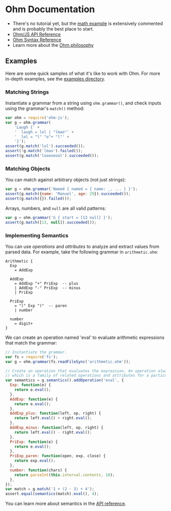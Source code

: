 # Ohm Documentation

* There's no tutorial yet, but the [math example](../examples/math/index.html) is extensively commented and is probably the best place to start.
* [Ohm/JS API Reference](./api-reference.md)
* [Ohm Syntax Reference](./syntax-reference.md)
* Learn more about the [Ohm philosophy](./philosophy.md)

## Examples

Here are some quick samples of what it's like to work with Ohm. For more in-depth examples, see the [examples directory](../examples/).

### Matching Strings

Instantiate a grammar from a string using `ohm.grammar()`, and check inputs using the grammar's `match()` method:

```js
var ohm = require('ohm-js');
var g = ohm.grammar(
    'Laugh {' +
    '  laugh = lol | "lmao"' +
    '  lol = "l" "o"+ "l"' +
    '}');
assert(g.match('lol').succeeded());
assert(!g.match('lmao').failed());
assert(g.match('loooooool').succeeded());
```

### Matching Objects

You can match against arbitrary objects (not just strings):

```js
var g = ohm.grammar('Named { named = { name: _, ... } }');
assert(g.match({name: 'Manuel', age: 29}).succeeded());
assert(g.match({}).failed());
```

Arrays, numbers, and `null` are all valid patterns:

```js
var g = ohm.grammar('G { start = [13 null] }');
assert(g.match([13, null]).succeeded());
```

### Implementing Semantics

You can use _operations_ and _attributes_ to analyze and extract values from parsed data. For example, take the following grammar in `arithmetic.ohm`:

<script type="text/markscript">
  var fs = require('fs');
  // Make sure the grammar embedded below is the same as in 'arithmetic.ohm'.
  markscript.transformNextBlock(function(code) {
    assert(code === fs.readFileSync('arithmetic.ohm').toString(),
           'arithmetic.ohm does not match grammar in doc');
    return '';  // Don't actually execute anything.
  });
</script>

```
Arithmetic {
  Exp
    = AddExp

  AddExp
    = AddExp "+" PriExp  -- plus
    | AddExp "-" PriExp  -- minus
    | PriExp

  PriExp
    = "(" Exp ")"  -- paren
    | number

  number
    = digit+
}
```

We can create an operation named 'eval' to evaluate arithmetic expressions that match the grammar:

```js
// Instantiate the grammar.
var fs = require('fs');
var g = ohm.grammar(fs.readFileSync('arithmetic.ohm'));

// Create an operation that evaluates the expression. An operation always belongs to a Semantics,
// which is a family of related operations and attributes for a particular grammar.
var semantics = g.semantics().addOperation('eval', {
  Exp: function(e) {
    return e.eval();
  },
  AddExp: function(e) {
    return e.eval();
  },
  AddExp_plus: function(left, op, right) {
    return left.eval() + right.eval();
  },
  AddExp_minus: function(left, op, right) {
    return left.eval() - right.eval();
  },
  PriExp: function(e) {
    return e.eval();
  },
  PriExp_paren: function(open, exp, close) {
    return exp.eval();
  },
  number: function(chars) {
    return parseInt(this.interval.contents, 10);
  },
});
var match = g.match('1 + (2 - 3) + 4');
assert.equal(semantics(match).eval(), 4);
```

You can learn more about semantics in the [API reference](./api-reference.md#semantics).
